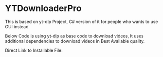 # YTDownloaderPro
This is based on yt-dlp Project, C# version of it for people who wants to use GUI instead

Below Code is using yt-dlp as base code to download videos, It uses additional dependencies to download videos in Best Available quality.

Direct Link to Installable File:

